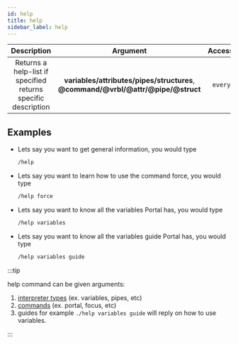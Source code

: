 ```yaml
---
id: help
title: help
sidebar_label: help
---
```


|                          Description                          |                                        Argument                                         | Accessible | Cooldown |
| :-----------------------------------------------------------: | :-------------------------------------------------------------------------------------: | :--------: | :------: |
| Returns a help-list if specified returns specific description | **variables/attributes/pipes/structures**,<br /> **@command/@vrbl/@attr/@pipe/@struct** | `everyone` |  `none`  |

## Examples

- Lets say you want to get general information, you would type

  ```bash
  /help
  ```

- Lets say you want to learn how to use the command force, you would type

  ```bash
  /help force
  ```

- Lets say you want to know all the variables Portal has, you would type

  ```bash
  /help variables
  ```

- Lets say you want to know all the variables guide Portal has, you would type
  ```bash
  /help variables guide
  ```

:::tip

help command can be given arguments:

1.  [interpreter types](/docs/interpreter/description) (ex. variables, pipes, etc)
2.  [commands](/docs/commands/description) (ex. portal, focus, etc)
3.  guides for example `./help variables guide` will reply on how to use variables.

:::
